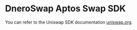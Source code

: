 # DneroSwap Aptos Swap SDK

You can refer to the Uniswap SDK documentation [uniswap.org](https://docs.uniswap.org/sdk/2.0.0/).

